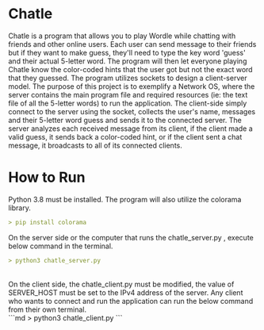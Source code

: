 # Chatle
Chatle is a program that allows you to play Wordle while chatting with friends and other online users. Each user can send message to their friends but if they want to make guess, they'll need to type the key word 'guess' and their actual 5-letter word. The program will then let everyone playing Chatle know the color-coded hints that the user got but not the exact word that they guessed. The program utilizes sockets to design a client-server model. The purpose of this project is to exemplify a Network OS, where the server contains the main program file and required resources  (ie: the text file of all the 5-letter words) to run the application. The client-side simply connect to the server using the socket, collects the user's name, messages and their 5-letter word guess and sends it to the connected server. The server analyzes each received message from its client, if the client made a valid guess, it sends back a color-coded hint, or if the client sent a chat message, it broadcasts to all of its connected clients. <br />

# How to Run
Python 3.8 must be installed. The program will also utilize the colorama library.
```md
> pip install colorama
```
On the server side or the computer that runs the chatle_server.py , execute below command in the terminal. <br />
```md
> python3 chatle_server.py
```
 <br />
On the client side, the chatle_client.py must be modified, the value of SERVER_HOST must be set to the IPv4 address of the server. Any client who wants to connect and run the application can run the below command from their own terminal. <br />
```md
> python3 chatle_client.py 
```
<br />



